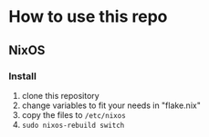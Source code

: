 # How to use this repo

## NixOS

### Install
1. clone this repository
2. change variables to fit your needs in "flake.nix"
3. copy the files to `/etc/nixos`
4. `sudo nixos-rebuild switch`

